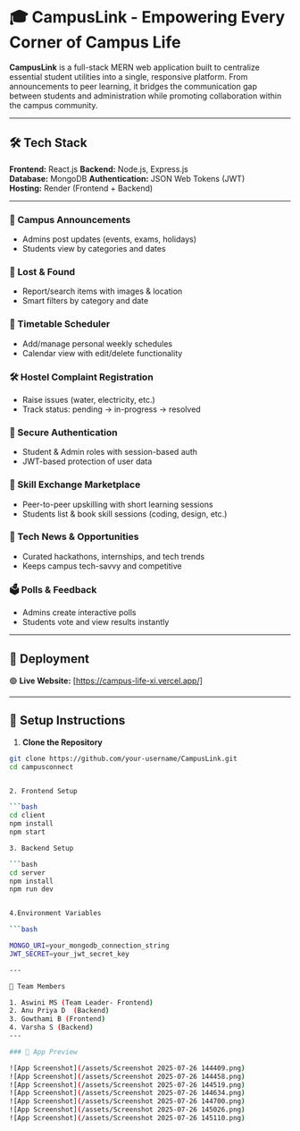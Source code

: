 # 🎓 CampusLink - Empowering Every Corner of Campus Life

**CampusLink** is a full-stack MERN web application built to centralize essential student utilities into a single, responsive platform. From announcements to peer learning, it bridges the communication gap between students and administration while promoting collaboration within the campus community.

---

## 🛠️ Tech Stack

**Frontend:** React.js 
**Backend:** Node.js, Express.js  
**Database:** MongoDB 
**Authentication:** JSON Web Tokens (JWT)  
**Hosting:** Render (Frontend + Backend)

---

### 📢 Campus Announcements
- Admins post updates (events, exams, holidays)
- Students view by categories and dates

### 🧳 Lost & Found
- Report/search items with images & location
- Smart filters by category and date

### 📅 Timetable Scheduler
- Add/manage personal weekly schedules
- Calendar view with edit/delete functionality

### 🛠️ Hostel Complaint Registration
- Raise issues (water, electricity, etc.)
- Track status: pending → in-progress → resolved

### 🔐 Secure Authentication
- Student & Admin roles with session-based auth
- JWT-based protection of user data

### 🤝 Skill Exchange Marketplace
- Peer-to-peer upskilling with short learning sessions
- Students list & book skill sessions (coding, design, etc.)

### 📰 Tech News & Opportunities
- Curated hackathons, internships, and tech trends
- Keeps campus tech-savvy and competitive

### 🗳️ Polls & Feedback
- Admins create interactive polls
- Students vote and view results instantly

---

## 🚀 Deployment
 
🟢 **Live Website:** [https://campus-life-xi.vercel.app/]

---

## 🧰 Setup Instructions

1. **Clone the Repository**

```bash
git clone https://github.com/your-username/CampusLink.git
cd campusconnect


2. Frontend Setup

```bash
cd client
npm install
npm start

3. Backend Setup

```bash
cd server
npm install
npm run dev


4.Environment Variables

```bash

MONGO_URI=your_mongodb_connection_string
JWT_SECRET=your_jwt_secret_key

---

👥 Team Members

1. Aswini MS (Team Leader- Frontend)
2. Anu Priya D  (Backend)
3. Gowthami B (Frontend)
4. Varsha S (Backend) 
---

### 🌟 App Preview

![App Screenshot](/assets/Screenshot 2025-07-26 144409.png)
![App Screenshot](/assets/Screenshot 2025-07-26 144458.png)
![App Screenshot](/assets/Screenshot 2025-07-26 144519.png)
![App Screenshot](/assets/Screenshot 2025-07-26 144634.png)
![App Screenshot](/assets/Screenshot 2025-07-26 144700.png)
![App Screenshot](/assets/Screenshot 2025-07-26 145026.png)
![App Screenshot](/assets/Screenshot 2025-07-26 145110.png)

 
 
 
   
 

